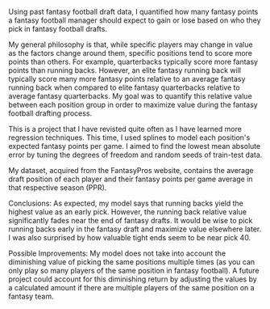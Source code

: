 Using past fantasy football draft data, I quantified how many fantasy points a fantasy football manager should expect to gain or lose based on who they pick in fantasy football drafts.

My general philosophy is that, while specific players may change in value as the factors change around them, specific positions tend to score more points than others. For example, quarterbacks typically score more fantasy points than running backs. However, an elite fantasy running back will typically score many more fantasy points relative to an average fantasy running back when compared to elite fantasy quarterbacks relative to average fantasy quarterbacks. My goal was to quantify this relative value between each position group in order to maximize value during the fantasy football drafting process.
 
This is a project that I have revisted quite often as I have learned more regression techniques. This time, I used splines to model each position's expected fantasy points per game. I aimed to find the lowest mean absolute error by tuning the degrees of freedom and random seeds of train-test data.

My dataset, acquired from the FantasyPros website, contains the average draft position of each player and their fantasy points per game average in that respective season (PPR).

Conclusions: As expected, my model says that running backs yield the highest value as an early pick. However, the running back relative value significantly fades near the end of fantasy drafts. It would be wise to pick running backs early in the fantasy draft and maximize value elsewhere later. I was also surprised by how valuable tight ends seem to be near pick 40. 

Possible Improvements: My model does not take into account the diminishing value of picking the same positions multiple times (as you can only play so many players of the same position in fantasy football). A future project could account for this diminishing return by adjusting the values by a calculated amount if there are multiple players of the same position on a fantasy team. 
